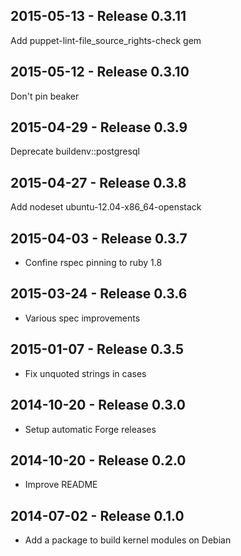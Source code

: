 ## 2015-05-13 - Release 0.3.11

Add puppet-lint-file_source_rights-check gem

## 2015-05-12 - Release 0.3.10

Don't pin beaker

## 2015-04-29 - Release 0.3.9

Deprecate buildenv::postgresql

## 2015-04-27 - Release 0.3.8

Add nodeset ubuntu-12.04-x86_64-openstack

## 2015-04-03 - Release 0.3.7

- Confine rspec pinning to ruby 1.8

## 2015-03-24 - Release 0.3.6

- Various spec improvements

## 2015-01-07 - Release 0.3.5

- Fix unquoted strings in cases

## 2014-10-20 - Release 0.3.0

- Setup automatic Forge releases

## 2014-10-20 - Release 0.2.0

- Improve README

## 2014-07-02 - Release 0.1.0

- Add a package to build kernel modules on Debian

